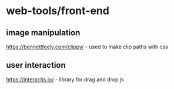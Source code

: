 # web-tools/front-end

## image manipulation

https://bennettfeely.com/clippy/ - used to make clip paths with css

## user interaction

https://interactjs.io/ - library for drag and drop js
